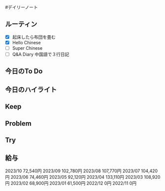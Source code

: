 #デイリーノート
## ルーティン
- [x] 起床したら布団を畳む
- [x] Hello Chinese
- [ ] Super Chinese
- [ ] Q&A Diary 中国語で３行日記
## 今日のTo Do
## 今日のハイライト
## Keep
## Problem
## Try
## 給与
2023/10 72,540円
2023/09 102,780円
2023/08 107,770円
2023/07 104,420円
2023/06 74,460円
2023/05 92,120円
2023/04 133,110円
2023/03 108,920円
2023/02 68,900円
2023/01 61,500円
2022/12 0円
2022/11 0円
